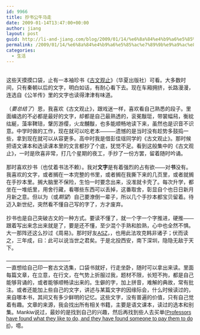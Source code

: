 ```yaml
---
id: 9966
title: 抄书公牛马走
date: 2009-01-14T13:47:00+00:00
author: jiang
layout: post
guid: http://li-and-jiang.com/blog/2009/01/14/%e6%8a%84%e4%b9%a6%e5%85%ac%e7%89%9b%e9%a9%ac%e8%b5%b0/
permalink: /2009/01/14/%e6%8a%84%e4%b9%a6%e5%85%ac%e7%89%9b%e9%a9%ac%e8%b5%b0/
categories:
  - 生活
---
```

<div>
  <font face="Arial"></font> 
</div>

<div>
  <font face="Arial">这些天摸摸口袋，止有一本袖珍书《<a href="http://wx.ccut.edu.cn/index/%B9%C5%B5%E4%CE%C4%D1%A7/%B9%C5%CE%C4%B9%DB%D6%B9/content.htm">古文观止</a>》（华夏出版社）可看。大多数时间，只有秦朝以后的文字，明白如话，有耐心看下去。现在车厢拥挤，长路漫漫，连选自《公羊传》里的文字也读得津津有味道。</font>
</div>

<div>
  <font face="Arial"></font> 
</div>

<div>
  <font face="Arial">（<em>要总结了</em>）恩，我喜欢《古文观止》，跟戏迷一样，喜欢看自己熟悉的段子。里面编选的不必都是最好的文字，却都是自己最熟透的，衮冕黻珽，带裳幅舄，衡紞纮綖，藻率鞞琣，鞶厉游缨，火龙黼黻，也多能顺畅地读下来，虽然也是识音不识意。中学时做的工作，现在就可以吃老本———遗憾的是当时没有趁势多鼓捣一些，拿到现在就可以从容更多。高中时我是借彭佳瑶同学的《古文观止》。那时候把语文课本和选读课本里的文言都抄了个底，犹觉不足。看到这般集中的《古文观止》，一时是欣喜非常，打几个星期的夜工，手抄了一份方罢，留着随时吟诵。</font>
</div>

<div>
  <font face="Arial"></font> 
</div>

<div>
  <font face="Arial">那时喜欢抄书（也仗着书法不赖）。我对<strong>文字</strong>是有着强烈的占有欲——对<strong>书</strong>没有。我喜欢的文字，或者搁在一本完整的书里，或者搁在我撕下来的几页里，或者就搁在手抄本里。搁大脑里不保险，生怕一时要念出来，没准就卡壳了。每次升学，都坐在一堆纸里，用舍行藏，看哪些东西可以丢掉，这番取舍，彰显自个也日日新月月新之意。但以为（或<em>期望</em>）自己要潦倒一辈子，所以几个手抄本都宝贝留着。待迈入新世纪，突然看不懂自己写的字了，方才废弃。</font>
</div>

<div>
   
</div>

<div>
  <font face="Arial">抄书也是自己突破古文的一种方式。要读不懂了，就一个字一个字推进，硬推——跟着写出来念出来就是了，要是还不懂，至少混个手熟和脸熟，心中也全然不惧。大一那阵还这么抄过《周易》。那时好友<a href="http://hi.baidu.com/asz_%F3%C6%D0%C5%C8%A5%C7%C9">ASZ</a>，，也用此法攻克韩非诸子；伏而读之，三年成，曰：此可以说当世之君矣。于是北投西安，南下深圳，隐隐无敌于天下。</font>
</div>

<div>
  <font face="Arial"></font> 
</div>

<div>
  <font face="Arial">&#8212;&#8212;&#8212;&#8212;&#8212;&#8212;&#8212;&#8212;&#8212;&#8212;&#8212;&#8212;-</font>
</div>

<div>
  <font face="Arial">一直想给自己印一套古文选集，口袋书就好，行走坐卧，随时可以拿出来读。里面每篇文章，在立意，在行文，在气势上折服过我，题材不限，长短不拘，都是自己能够背诵的，或者能够顺畅读出来的。生僻的字，加上拼音，难解的典故，常有批注。或者还能加上些自己的文字，讲述与某篇文字的因缘际会，什么时候读过的，来自哪本书，其间又有多少鲜明的记忆。这些文字，没有普遍的价值，只有自己觉着有趣。文章的来源，我会找出所有相关书籍，主要是语文课本，读过的选本和别集。Mankiw说过，最妙的是找到自己的兴趣，然后再找到些人去买单(<a href="www.economics.harvard.edu/faculty/mankiw/files/My_Rules_of_Thumb.pdf ">Professors<br /> have found what they like to do, and they have found someone to pay them to do<br /> it</a>)，噫。</font>
</div>